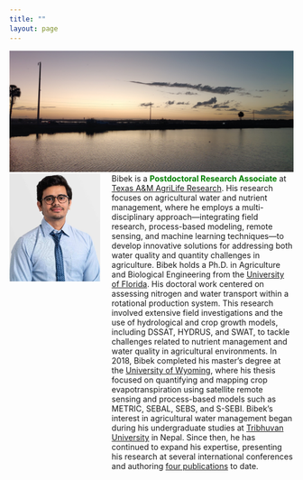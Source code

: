 ```yaml
---
title: ""
layout: page
---
```

<!--![Bibek](Picture2.jpeg) -->

<!--Bibek is a **Ph.D. Candidate** in the [Department of Agricultural and Biological Engineering](https://abe.ufl.edu/) at the University of Florida.
He has over eight years of experience in agricultural water and nutrient management, employing a multi-disciplinary approach that includes field research, 
process-based modeling, remote sensing, and machine learning techniques. Bibek obtained his undergraduate degree from [Tribhuvan University](https://tu.edu.np/),
Nepal, where he developed a keen interest in agricultural water management. He received his master’s degree from the [University of Wyoming](https://www.uwyo.edu/),
where he focused on [quantifying crop water use](https://www.mdpi.com/2072-4292/13/9/1822) through satellite remote sensing. With the aim of 
disseminating his research findings, Bibek has presented at several international conferences and has authored [four publications](https://scholar.google.com/citations?user=k5Fv3cMAAAAJ&hl=en) 
to date. Through his research endeavors, Bibek aspires to develop sustainable approaches to address water quality issues in agricultural settings,
ultimately striking a balance between improved water quality and agricultural productivity.-->


<img src="bg.jpeg" alt="profile"/>
<div style="display: flex;">
  <div style="flex: 1;">
    <img src="Picture.jpeg" alt="Bibek"/>
  </div>
  <div style="flex: 2; margin-left: 20px;">
    Bibek is a <b><span style="color: green;">Postdoctoral Research Associate</span></b> at <a href="https://agriliferesearch.tamu.edu/">Texas A&M AgriLife Research</a>. His research focuses on agricultural water and nutrient management, where he employs a multi-disciplinary approach—integrating field research, process-based modeling, remote sensing, and machine learning techniques—to develop innovative solutions for addressing both water quality and quantity challenges in agriculture. Bibek holds a Ph.D. in Agriculture and Biological Engineering from the <a href="https://abe.ufl.edu/">University of Florida</a>. His doctoral work centered on assessing nitrogen and water transport within a rotational production system. This research involved extensive field investigations and the use of hydrological and crop growth models, including DSSAT, HYDRUS, and SWAT, to tackle challenges related to nutrient management and water quality in agricultural environments.  In 2018, Bibek completed his master’s degree at the <a href="https://www.uwyo.edu/">University of Wyoming</a>, where his thesis focused on quantifying and mapping crop evapotranspiration using satellite remote sensing and process-based models such as METRIC, SEBAL, SEBS, and S-SEBI. Bibek’s interest in agricultural water management began during his undergraduate studies at <a href="https://tu.edu.np/">Tribhuvan University</a> in Nepal. Since then, he has continued to expand his expertise, presenting his research at several international conferences and authoring <a href="https://scholar.google.com/citations?user=k5Fv3cMAAAAJ&hl=en">four publications</a> to date. 
  </div>
</div>


